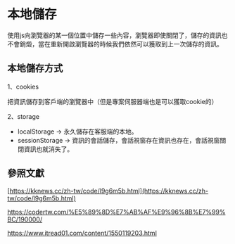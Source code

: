 # 本地儲存

使用js向瀏覽器的某一個位置中儲存一些內容，瀏覽器即使關閉了，儲存的資訊也不會銷燬，當在重新開啟瀏覽器的時候我們依然可以獲取到上一次儲存的資訊。

## 本地儲存方式

1、cookies

把資訊儲存到客戶端的瀏覽器中（但是專案伺服器端也是可以獲取cookie的）

2、storage

* localStorage -&gt; 永久儲存在客服端的本地。
* sessionStorage -&gt; 資訊的會話儲存，會話視窗存在資訊也存在，會話視窗關閉資訊也就消失了。

## 參照文獻

[https://kknews.cc/zh-tw/code/l9g6m5b.html](https://kknews.cc/zh-tw/code/l9g6m5b.html)

https://codertw.com/%E5%89%8D%E7%AB%AF%E9%96%8B%E7%99%BC/190000/

https://www.itread01.com/content/1550119203.html